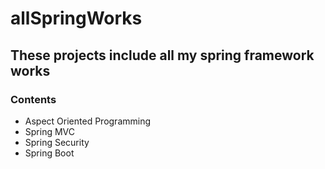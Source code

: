 # allSpringWorks

## These projects include all my spring framework works

### Contents

* Aspect Oriented Programming
* Spring MVC
* Spring Security
* Spring Boot
